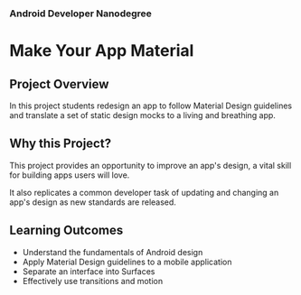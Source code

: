 ### Android Developer Nanodegree
# Make Your App Material
## Project Overview
In this project students redesign an app to follow Material Design guidelines and translate a set of static design mocks to a living and breathing app.

## Why this Project?
This project provides an opportunity to improve an app's design, a vital skill for building apps users will love.

It also replicates a common developer task of updating and changing an app's design as new standards are released.

## Learning Outcomes
- Understand the fundamentals of Android design
- Apply Material Design guidelines to a mobile application
- Separate an interface into Surfaces
- Effectively use transitions and motion
